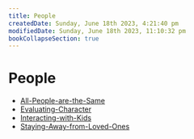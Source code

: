 ```yaml
---
title: People
createdDate: Sunday, June 18th 2023, 4:21:40 pm
modifiedDate: Sunday, June 18th 2023, 11:10:32 pm
bookCollapseSection: true
---
```


# People

- [All-People-are-the-Same](/people/all-people-are-the-same)
- [Evaluating-Character](/people/evaluating-character)
- [Interacting-with-Kids](/people/interacting-with-kids)
- [Staying-Away-from-Loved-Ones](/people/staying-away-from-loved-ones)

